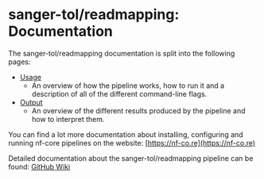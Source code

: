 # sanger-tol/readmapping: Documentation

The sanger-tol/readmapping documentation is split into the following pages:

* [Usage](usage.md)
    * An overview of how the pipeline works, how to run it and a description of all of the different command-line flags.
* [Output](output.md)
    * An overview of the different results produced by the pipeline and how to interpret them.

You can find a lot more documentation about installing, configuring and running nf-core pipelines on the website: [https://nf-co.re](https://nf-co.re)

Detailed documentation about the sanger-tol/readmapping pipeline can be found: [GitHub Wiki](https://github.com/sanger-tol/readmapping/wiki)
